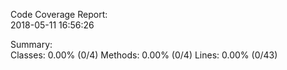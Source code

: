 

Code Coverage Report:   
  2018-05-11 16:56:26   
                        
 Summary:               
  Classes:  0.00% (0/4) 
  Methods:  0.00% (0/4) 
  Lines:    0.00% (0/43)

